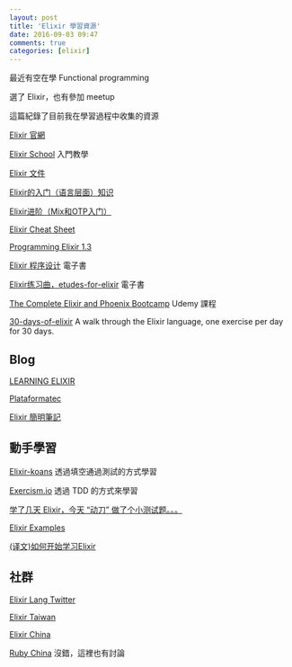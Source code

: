 ```yaml
---
layout: post
title: 'Elixir 學習資源'
date: 2016-09-03 09:47
comments: true
categories: [elixir]
---
```

最近有空在學 Functional programming

選了 Elixir，也有參加 meetup 

這篇紀錄了目前我在學習過程中收集的資源

<!--more-->

[Elixir 官網](http://elixir-lang.org/)

[Elixir School](http://elixirschool.com/) 入門教學

[Elixir 文件](http://elixir-lang.org/docs.html)

[Elixir的入门（语言层面）知识](https://github.com/straightdave/programming_elixir)

[Elixir进阶（Mix和OTP入门）](https://github.com/straightdave/advanced_elixir)

[Elixir Cheat Sheet](https://media.pragprog.com/titles/elixir/ElixirCheat.pdf)

[Programming Elixir 1.3](https://pragprog.com/book/elixir13/programming-elixir-1-3)

[Elixir 程序设计](https://wizardforcel.gitbooks.io/programming-elixir/content/) 電子書

[Elixir练习曲，etudes-for-elixir](https://github.com/oreillymedia/etudes-for-elixir) 電子書

[The Complete Elixir and Phoenix Bootcamp](https://www.udemy.com/the-complete-elixir-and-phoenix-bootcamp-and-tutorial/learn/v4/) Udemy 課程

[30-days-of-elixir](https://github.com/seven1m/30-days-of-elixir) A walk through the Elixir language, one exercise per day for 30 days.

## Blog

[LEARNING ELIXIR](http://learningelixir.joekain.com/)

[Plataformatec](http://blog.plataformatec.com.br/tag/elixir/)

[Elixir 簡明筆記](https://rsj217.github.io/2016/02/18/Elixir-%E7%AE%80%E6%98%8E%E7%AC%94%E8%AE%B0%EF%BC%88%E4%B8%80%EF%BC%89---%E5%88%9D%E8%AF%86/)  

## 動手學習

[Elixir-koans](http://elixirkoans.io/) 透過填空通過測試的方式學習

[Exercism.io](http://exercism.io/languages/elixir) 透過 TDD 的方式來學習

[学了几天 Elixir，今天 “动刀” 做了个小测试题。。。](https://ruby-china.org/topics/30368)

[Elixir Examples](https://github.com/elixir-examples/elixir-examples.github.io)

[(译文)如何开始学习Elixir](https://segmentfault.com/a/1190000006792281)

## 社群

[Elixir Lang Twitter](https://twitter.com/elixirlang)

[Elixir Taiwan](https://www.facebook.com/groups/elixir.tw/)

[Elixir China](http://elixir-cn.com/)

[Ruby China](https://ruby-china.org/topics/node35) 沒錯，這裡也有討論